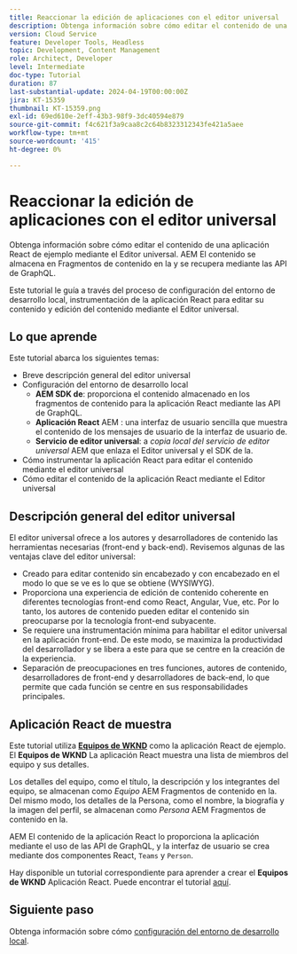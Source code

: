 ```yaml
---
title: Reaccionar la edición de aplicaciones con el editor universal
description: Obtenga información sobre cómo editar el contenido de una aplicación React de ejemplo mediante el Editor universal.
version: Cloud Service
feature: Developer Tools, Headless
topic: Development, Content Management
role: Architect, Developer
level: Intermediate
doc-type: Tutorial
duration: 87
last-substantial-update: 2024-04-19T00:00:00Z
jira: KT-15359
thumbnail: KT-15359.png
exl-id: 69ed610e-2eff-43b3-98f9-3dc40594e879
source-git-commit: f4c621f3a9caa8c2c64b8323312343fe421a5aee
workflow-type: tm+mt
source-wordcount: '415'
ht-degree: 0%

---
```


# Reaccionar la edición de aplicaciones con el editor universal

Obtenga información sobre cómo editar el contenido de una aplicación React de ejemplo mediante el Editor universal. AEM El contenido se almacena en Fragmentos de contenido en la y se recupera mediante las API de GraphQL.

Este tutorial le guía a través del proceso de configuración del entorno de desarrollo local, instrumentación de la aplicación React para editar su contenido y edición del contenido mediante el Editor universal.

## Lo que aprende

Este tutorial abarca los siguientes temas:

- Breve descripción general del editor universal
- Configuración del entorno de desarrollo local
   - **AEM SDK de**: proporciona el contenido almacenado en los fragmentos de contenido para la aplicación React mediante las API de GraphQL.
   - **Aplicación React** AEM : una interfaz de usuario sencilla que muestra el contenido de los mensajes de usuario de la interfaz de usuario de.
   - **Servicio de editor universal**: a _copia local del servicio de editor universal_ AEM que enlaza el Editor universal y el SDK de la.
- Cómo instrumentar la aplicación React para editar el contenido mediante el editor universal
- Cómo editar el contenido de la aplicación React mediante el Editor universal


## Descripción general del editor universal

El editor universal ofrece a los autores y desarrolladores de contenido las herramientas necesarias (front-end y back-end). Revisemos algunas de las ventajas clave del editor universal:

- Creado para editar contenido sin encabezado y con encabezado en el modo lo que se ve es lo que se obtiene (WYSIWYG).
- Proporciona una experiencia de edición de contenido coherente en diferentes tecnologías front-end como React, Angular, Vue, etc. Por lo tanto, los autores de contenido pueden editar el contenido sin preocuparse por la tecnología front-end subyacente.
- Se requiere una instrumentación mínima para habilitar el editor universal en la aplicación front-end. De este modo, se maximiza la productividad del desarrollador y se libera a este para que se centre en la creación de la experiencia.
- Separación de preocupaciones en tres funciones, autores de contenido, desarrolladores de front-end y desarrolladores de back-end, lo que permite que cada función se centre en sus responsabilidades principales.


## Aplicación React de muestra

Este tutorial utiliza [**Equipos de WKND**](https://github.com/adobe/aem-guides-wknd-graphql/tree/main/basic-tutorial#react-app---basic-tutorial---teampersons) como la aplicación React de ejemplo. El **Equipos de WKND** La aplicación React muestra una lista de miembros del equipo y sus detalles.

Los detalles del equipo, como el título, la descripción y los integrantes del equipo, se almacenan como _Equipo_ AEM Fragmentos de contenido en la. Del mismo modo, los detalles de la Persona, como el nombre, la biografía y la imagen del perfil, se almacenan como _Persona_ AEM Fragmentos de contenido en la.

AEM El contenido de la aplicación React lo proporciona la aplicación mediante el uso de las API de GraphQL, y la interfaz de usuario se crea mediante dos componentes React, `Teams` y `Person`.

Hay disponible un tutorial correspondiente para aprender a crear el **Equipos de WKND** Aplicación React. Puede encontrar el tutorial [aquí](https://experienceleague.adobe.com/en/docs/experience-manager-learn/getting-started-with-aem-headless/graphql/multi-step/overview).

## Siguiente paso

Obtenga información sobre cómo [configuración del entorno de desarrollo local](./local-development-setup.md).
